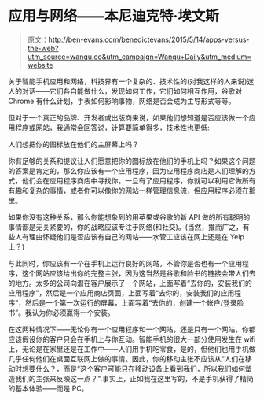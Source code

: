 # 应用与网络——本尼迪克特·埃文斯

> 原文：<http://ben-evans.com/benedictevans/2015/5/14/apps-versus-the-web?utm_source=wanqu.co&utm_campaign=Wanqu+Daily&utm_medium=website>

关于智能手机应用和网络，科技界有一个复杂的、技术性的(对我这样的人来说)迷人的对话——它们各自能做什么，发现如何工作，它们如何相互作用，谷歌对 Chrome 有什么计划，手表如何影响事物，网络是否会成为主导形式等等。

但对于一个真正的品牌、开发者或出版商来说，如果他们想知道是否应该做一个应用程序或网站，我通常会回答说，计算要简单得多，技术性也更低:

人们想把你的图标放在他们的主屏幕上吗？

你有足够的关系和提议让人们愿意把你的图标放在他们的手机上吗？如果这个问题的答案是肯定的，那么你应该有一个应用程序，因为应用程序商店是人们理解的方式，他们会在应用程序商店中寻找你。一旦有了应用程序，你就可以利用它做所有有趣和复杂的事情，或者你可以像你的网站一样管理信息流，但应用程序必须在那里。

如果你没有这种关系，那么你能想象到的用苹果或谷歌的新 API 做的所有聪明的事情都是无关紧要的，你的战略应该专注于网络(和社交)。(当然，推而广之，有些人有理由怀疑他们是否应该有自己的网站——水管工应该在网上还是在 Yelp 上？)

与此同时，你应该有一个在手机上运行良好的网站，不管你是否也有一个应用程序，这个网站应该给出你的完整主张，因为这当然是谷歌和脸书的链接会带人们去的地方。太多的公司向潜在客户展示了一个网站，上面写着“去你的，安装我们的应用程序”，然后是一个应用商店页面，上面写着“去你的，安装我们的应用程序”，然后是一个第一次运行的屏幕，上面写着“去你的，创建一个帐户/登录脸书”。我认为你必须赢得一个安装。

在这两种情况下——无论你有一个应用程序和一个网站，还是只有一个网站，你都应该假设你的客户只会在手机上与你互动。智能手机的很大一部分使用发生在 wifi 上，无论是在家里还是在工作中——人们用手机吃零食，是的，但他们也用手机做几乎任何他们在桌面互联网上做的事情。因此，你的移动主张不应该从“人们在移动时想要什么？，而是“这个客户可能只在移动设备上看到我们，所以我们如何塑造我们的主张来反映这一点？".事实上，正如我在这里写的，不是手机获得了精简的基本体验——而是 PC。